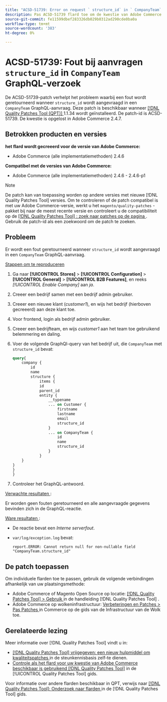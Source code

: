 ```yaml
---
title: "ACSD-51739: Error on request ` structure_id` in ` CompanyTeam` GraphQL request"
description: Pas ACSD-51739 flard toe om de kwestie van Adobe Commerce te bevestigen waar een fout is teruggekeerd wanneer ` structure_id ` in een ` CompanyTeam ` GraphQL verzoek wordt gevraagd.
source-git-commit: fe11599dbef283326db029b0312ad290cde0ba0a
workflow-type: tm+mt
source-wordcount: '383'
ht-degree: 0%

---
```


# ACSD-51739: Fout bij aanvragen `structure_id` in `CompanyTeam` GraphQL-verzoek

De ACSD-51739-patch verhelpt het probleem waarbij een fout wordt geretourneerd wanneer `structure_id` wordt aangevraagd in een `CompanyTeam` GraphQL-aanvraag. Deze patch is beschikbaar wanneer [[!DNL Quality Patches Tool (QPT)] ](https://experienceleague.adobe.com/en/docs/commerce-knowledge-base/kb/announcements/commerce-announcements/magento-quality-patches-released-new-tool-to-self-serve-quality-patches) 1.1.34 wordt geïnstalleerd. De patch-id is ACSD-51739. De kwestie is opgelost in Adobe Commerce 2.4.7.

## Betrokken producten en versies

**het flard wordt gecreeerd voor de versie van Adobe Commerce:**

* Adobe Commerce (alle implementatiemethoden) 2.4.6

**Compatibel met de versies van Adobe Commerce:**

* Adobe Commerce (alle implementatiemethoden) 2.4.6 - 2.4.6-p1

>[!NOTE]
>
>De patch kan van toepassing worden op andere versies met nieuwe [!DNL Quality Patches Tool] versies. Om te controleren of de patch compatibel is met uw Adobe Commerce-versie, werkt u het `magento/quality-patches` -pakket bij naar de meest recente versie en controleert u de compatibiliteit op de [[!DNL Quality Patches Tool] : zoek naar patches op de pagina ](https://experienceleague.adobe.com/tools/commerce-quality-patches/index.html) . Gebruik de patch-id als een zoekwoord om de patch te zoeken.

## Probleem

Er wordt een fout geretourneerd wanneer `structure_id` wordt aangevraagd in een `CompanyTeam` GraphQL-aanvraag.

<u> Stappen om te reproduceren </u>

1. Ga naar **[!UICONTROL Stores]** > **[!UICONTROL Configuration]** > **[!UICONTROL General]** > **[!UICONTROL B2B Features]**, en reeks *[!UICONTROL Enable Company]* aan *ja*.
1. Creeer een bedrijf samen met een bedrijf admin gebruiker.
1. Creeer een nieuwe klant (*customer1*), en wijs het bedrijf (hierboven gecreeerd) aan deze klant toe.
1. Voor frontend, login als bedrijf admin gebruiker.
1. Creeer een bedrijfteam, en wijs *customer1* aan het team toe gebruikend belemmering en daling.
1. Voer de volgende GraphQl-query van het bedrijf uit, die `CompanyTeam` met `structure_id` bevat:

   ```GraphQL
   query{
       company {
           id
           name
           structure {
               items {
               id
               parent_id
               entity {
                   __typename
                   ... on Customer {
                       firstname
                       lastname
                       email
                       structure_id
                   }
                   ... on CompanyTeam {
                       id
                       name
                       structure_id
                   }
               }
       }
   }
   }
   }
   ```

1. Controleer het GraphQL-antwoord.

<u> Verwachte resultaten </u>:

Er worden geen fouten geretourneerd en alle aangevraagde gegevens bevinden zich in de GraphQL-reactie.

<u> Ware resultaten </u>:

* De reactie bevat een *Interne serverfout*.
* `var/log/exception.log` bevat:

  ```
  report.ERROR: Cannot return null for non-nullable field "CompanyTeam.structure_id"
  ```

## De patch toepassen

Om individuele flarden toe te passen, gebruik de volgende verbindingen afhankelijk van uw plaatsingsmethode:

* Adobe Commerce of Magento Open Source op locatie: [[!DNL Quality Patches Tool]  > Gebruik ](/help/tools/quality-patches-tool/usage.md) in de handleiding [!DNL Quality Patches Tool] .
* Adobe Commerce op wolkeninfrastructuur: [ Verbeteringen en Patches > Pas Patches ](https://experienceleague.adobe.com/docs/commerce-cloud-service/user-guide/develop/upgrade/apply-patches.html) in Commerce op de gids van de Infrastructuur van de Wolk toe.

## Gerelateerde lezing

Meer informatie over [!DNL Quality Patches Tool] vindt u in:

* [[!DNL Quality Patches Tool]  vrijgegeven: een nieuw hulpmiddel om kwaliteitspatches ](https://experienceleague.adobe.com/en/docs/commerce-knowledge-base/kb/announcements/commerce-announcements/magento-quality-patches-released-new-tool-to-self-serve-quality-patches) in de steunkennisbasis zelf-te dienen.
* [ Controle als het flard voor uw kwestie van Adobe Commerce beschikbaar is gebruikend  [!DNL Quality Patches Tool]](/help/tools/quality-patches-tool/patches-available-in-qpt/check-patch-for-magento-issue-with-magento-quality-patches.md) in de [!UICONTROL Quality Patches Tool] gids.


Voor informatie over andere flarden beschikbaar in QPT, verwijs naar [[!DNL Quality Patches Tool]: Onderzoek naar flarden ](https://experienceleague.adobe.com/tools/commerce-quality-patches/index.html) in de [!DNL Quality Patches Tool] gids.
